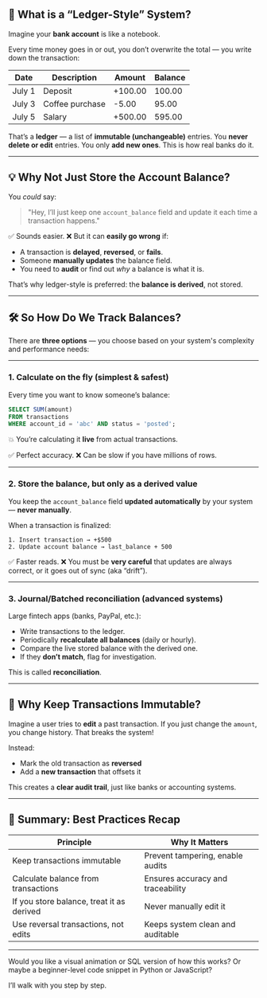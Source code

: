 ## 🧾 What is a “Ledger-Style” System?

Imagine your **bank account** is like a notebook.

Every time money goes in or out, you don’t overwrite the total — you write down the transaction:

| Date   | Description     | Amount  | Balance |
| ------ | --------------- | ------- | ------- |
| July 1 | Deposit         | +100.00 | 100.00  |
| July 3 | Coffee purchase | -5.00   | 95.00   |
| July 5 | Salary          | +500.00 | 595.00  |

That’s a **ledger** — a list of **immutable (unchangeable)** entries. You **never delete or edit** entries. You only **add new ones**. This is how real banks do it.

---

## 💡 Why Not Just Store the Account Balance?

You _could_ say:

> "Hey, I’ll just keep one `account_balance` field and update it each time a transaction happens."

✅ Sounds easier.
❌ But it can **easily go wrong** if:

- A transaction is **delayed**, **reversed**, or **fails**.
- Someone **manually updates** the balance field.
- You need to **audit** or find out _why_ a balance is what it is.

That’s why ledger-style is preferred: the **balance is derived**, not stored.

---

## 🛠️ So How Do We Track Balances?

There are **three options** — you choose based on your system's complexity and performance needs:

---

### 1. **Calculate on the fly (simplest & safest)**

Every time you want to know someone’s balance:

```sql
SELECT SUM(amount)
FROM transactions
WHERE account_id = 'abc' AND status = 'posted';
```

💥 You’re calculating it **live** from actual transactions.

✅ Perfect accuracy.
❌ Can be slow if you have millions of rows.

---

### 2. **Store the balance, but only as a derived value**

You keep the `account_balance` field **updated automatically** by your system — **never manually**.

When a transaction is finalized:

```plaintext
1. Insert transaction → +$500
2. Update account balance → last_balance + 500
```

✅ Faster reads.
❌ You must be **very careful** that updates are always correct, or it goes out of sync (aka “drift”).

---

### 3. **Journal/Batched reconciliation (advanced systems)**

Large fintech apps (banks, PayPal, etc.):

- Write transactions to the ledger.
- Periodically **recalculate all balances** (daily or hourly).
- Compare the live stored balance with the derived one.
- If they **don’t match**, flag for investigation.

This is called **reconciliation**.

---

## 🔐 Why Keep Transactions Immutable?

Imagine a user tries to **edit** a past transaction.
If you just change the `amount`, you change history. That breaks the system!

Instead:

- Mark the old transaction as **reversed**
- Add a **new transaction** that offsets it

This creates a **clear audit trail**, just like banks or accounting systems.

---

## 🔁 Summary: Best Practices Recap

| Principle                                 | Why It Matters                    |
| ----------------------------------------- | --------------------------------- |
| Keep transactions immutable               | Prevent tampering, enable audits  |
| Calculate balance from transactions       | Ensures accuracy and traceability |
| If you store balance, treat it as derived | Never manually edit it            |
| Use reversal transactions, not edits      | Keeps system clean and auditable  |

---

Would you like a visual animation or SQL version of how this works?
Or maybe a beginner-level code snippet in Python or JavaScript?

I’ll walk with you step by step.
